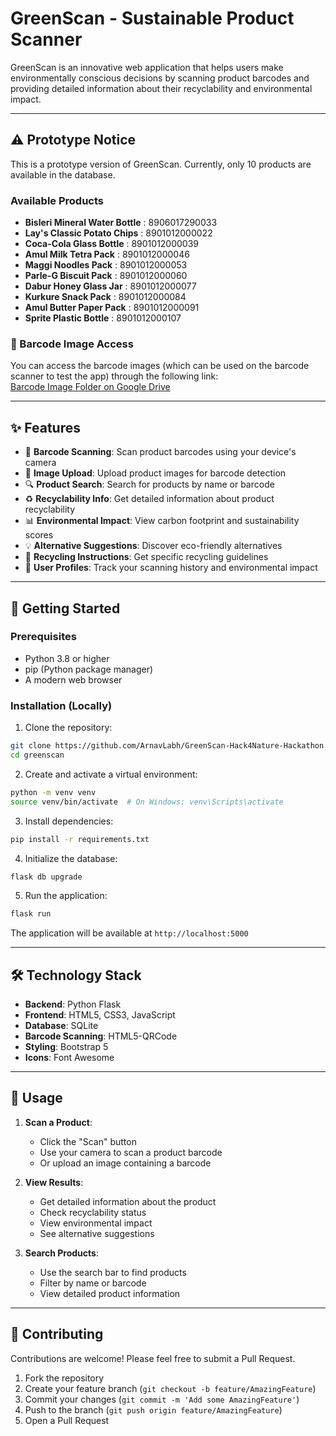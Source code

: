 # GreenScan - Sustainable Product Scanner

GreenScan is an innovative web application that helps users make environmentally conscious decisions by scanning product barcodes and providing detailed information about their recyclability and environmental impact.

---

## ⚠️ Prototype Notice

This is a prototype version of GreenScan. Currently, only 10 products are available in the database.

### Available Products
- **Bisleri Mineral Water Bottle** : 8906017290033  
- **Lay's Classic Potato Chips** : 8901012000022  
- **Coca-Cola Glass Bottle** : 8901012000039  
- **Amul Milk Tetra Pack** : 8901012000046  
- **Maggi Noodles Pack** : 8901012000053  
- **Parle-G Biscuit Pack** : 8901012000060  
- **Dabur Honey Glass Jar** : 8901012000077  
- **Kurkure Snack Pack** : 8901012000084  
- **Amul Butter Paper Pack** : 8901012000091  
- **Sprite Plastic Bottle** : 8901012000107  

### 🔗 Barcode Image Access
You can access the barcode images (which can be used on the barcode scanner to test the app) through the following link:  
[Barcode Image Folder on Google Drive](https://drive.google.com/drive/folders/1iaKOzFiKthmpcbKhoKwxVl65RhNtJZae?usp=sharing)

---

## ✨ Features

- 📱 **Barcode Scanning**: Scan product barcodes using your device's camera
- 📸 **Image Upload**: Upload product images for barcode detection
- 🔍 **Product Search**: Search for products by name or barcode
- ♻️ **Recyclability Info**: Get detailed information about product recyclability
- 📊 **Environmental Impact**: View carbon footprint and sustainability scores
- 💡 **Alternative Suggestions**: Discover eco-friendly alternatives
- 📝 **Recycling Instructions**: Get specific recycling guidelines
- 👤 **User Profiles**: Track your scanning history and environmental impact

---

## 🚀 Getting Started

### Prerequisites

- Python 3.8 or higher
- pip (Python package manager)
- A modern web browser

### Installation (Locally)

1. Clone the repository:
```bash
git clone https://github.com/ArnavLabh/GreenScan-Hack4Nature-Hackathon.git
cd greenscan
```

2. Create and activate a virtual environment:
```bash
python -m venv venv
source venv/bin/activate  # On Windows: venv\Scripts\activate
```

3. Install dependencies:
```bash
pip install -r requirements.txt
```

4. Initialize the database:
```bash
flask db upgrade
```

5. Run the application:
```bash
flask run
```

The application will be available at `http://localhost:5000`

---

## 🛠️ Technology Stack

- **Backend**: Python Flask
- **Frontend**: HTML5, CSS3, JavaScript
- **Database**: SQLite
- **Barcode Scanning**: HTML5-QRCode
- **Styling**: Bootstrap 5
- **Icons**: Font Awesome

---

## 📱 Usage

1. **Scan a Product**:
   - Click the "Scan" button
   - Use your camera to scan a product barcode
   - Or upload an image containing a barcode

2. **View Results**:
   - Get detailed information about the product
   - Check recyclability status
   - View environmental impact
   - See alternative suggestions

3. **Search Products**:
   - Use the search bar to find products
   - Filter by name or barcode
   - View detailed product information

---

## 🤝 Contributing

Contributions are welcome! Please feel free to submit a Pull Request.

1. Fork the repository
2. Create your feature branch (`git checkout -b feature/AmazingFeature`)
3. Commit your changes (`git commit -m 'Add some AmazingFeature'`)
4. Push to the branch (`git push origin feature/AmazingFeature`)
5. Open a Pull Request
